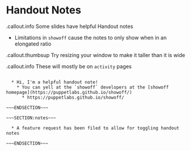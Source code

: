 <!SLIDE>

# Handout Notes

.callout.info Some slides have helpful Handout notes

* Limitations in `showoff` cause the notes to only show when in an elongated ratio

.callout.thumbsup Try resizing your window to make it taller than it is wide

.callout.info These will mostly be on `activity` pages

~~~SECTION:handouts~~~

  * Hi, I'm a helpful handout note!
    * You can yell at the `showoff` developers at the [showoff homepage](https://puppetlabs.github.io/showoff/)
      * https://puppetlabs.github.io/showoff/

~~~ENDSECTION~~~

~~~SECTION:notes~~~

  * A feature request has been filed to allow for toggling handout notes

~~~ENDSECTION~~~

